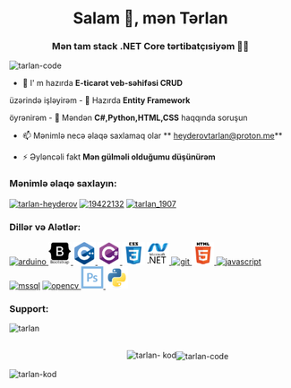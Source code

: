 <h1 align="center">Salam 👋, mən Tərlan</h1>
<h3 align="center">Mən tam stack .NET Core tərtibatçısiyəm 👨‍💻</h3>

<p align=" left"> <img src="https://komarev.com/ghpvc/?username=tarlan-code&label=Profile%20views&color=0e75b6&style=flat" alt="tarlan-code" /> </p>

- 🔭 I' m hazırda **E-ticarət veb-səhifəsi CRUD**

üzərində işləyirəm - 🌱 Hazırda **Entity Framework**

öyrənirəm - 💬 Məndən **C#,Python,HTML,CSS** haqqında soruşun

- 📫 Mənimlə necə əlaqə saxlamaq olar ** heyderovtarlan@proton.me**

- ⚡ Əyləncəli fakt **Mən gülməli olduğumu düşünürəm**

<h3 align="left">Mənimlə əlaqə saxlayın:</h3>
<p align="left">
<a href="https://linkedin.com/in/tarlan-heyderov" target="blank"><img align="center" src="https://raw.githubusercontent.com/rahuldkjain/github-profile -readme-generator/master/src/images/icons/Social/linked-in-alt.svg" alt="tarlan-heyderov" height="30" width="40" /></a>
<a href= "https://stackoverflow.com/users/19422132" target="blank"><img align="center" src="https://raw.githubusercontent.com/rahuldkjain/github-profile-readme-generator/master /src/images/icons/Social/stack-overflow.svg" alt="19422132" height="30" width="40" /></a>
<a href="https://www.hackerrank.com /tarlan_1907" target="blank"><img align="center"src="https://raw.githubusercontent.com/rahuldkjain/github-profile-readme-generator/master/src/images/icons/Social/hackerrank.svg" alt="tarlan_1907" height="30" eni="" 40" /></a>
</p>

<h3 align="left">Dillər və Alətlər:</h3>
<p align="left"> <a href="https://www.arduino.cc/" target="_blank" rel="noreferrer"> <img src="https://cdn.worldvectorlogo.com/ logos/arduino-1.svg" alt="arduino" width="40" height="40"/> </a> <a href="https://getbootstrap.com" target="_blank" rel=" noreferrer"> <img src="https://raw.githubusercontent.com/devicons/devicon/master/icons/bootstrap/bootstrap-plain-wordmark.svg" alt="bootstrap" width="40" height="40" "/> </a> <a href="https://www.w3schools.com/cpp/" target="_blank" rel="noreferrer"> <img src="https://raw.githubusercontent.com/devicons/devicon/master/icons/cplusplus/cplusplus-original.svg" alt="cplusplus" width="40" height="40"/> </a> <a href="https:// www.w3schools.com/cs/" target="_blank" rel="noreferrer"> <img src="https://raw.githubusercontent.com/devicons/devicon/master/icons/csharp/csharp-original.svg " alt="csharp" width="40" height="40"/> </a> <a href="https://www.w3schools.com/css/" target="_blank" rel="noreferrer" > <img src="https://raw.githubusercontent.com/devicons/devicon/master/icons/css3/css3-original-wordmark.svg" alt="css3" width="40" height="40"/ ></a> <a href="https://dotnet.microsoft.com/" target="_blank" rel="noreferrer"> <img src="https://raw.githubusercontent.com/devicons/devicon/ master/icons/dot-net/dot-net-original-wordmark.svg" alt="dotnet" width="40" height="40"/> </a> <a href="https://git- scm.com/" target="_blank" rel="noreferrer"> <img src="https://www.vectorlogo.zone/logos/git-scm/git-scm-icon.svg" alt="git" width="40" height="40"/> </a> <a href="https://www.w3.org/html/" target="_blank" rel="noreferrer"> <img src=" https://raw.githubusercontent.com/devicons/devicon/master/icons/html5/html5-original-wordmark.svg" alt="html5" width="40" height="40"/> </a> <a href="https:// developer.mozilla.org/en-US/docs/Web/JavaScript" target="_blank" rel="noreferrer"> <img src="https://raw.githubusercontent.com/devicons/devicon/master/icons/ javascript/javascript-original.svg" alt="javascript" width="40" height="40"/> </a> <a href="https://www.microsoft.com/en-us/sql- server" target="_blank" rel="noreferrer"> <img src="https://www.svgrepo.com/show/303229/microsoft-sql-server-logo.svg" alt="mssql" eni="" 40" hündürlük="40"/></a> <a href="https://opencv.org/" target="_blank" rel="noreferrer"> <img src="https://www.vectorlogo.zone/logos/opencv/opencv- icon.svg" alt="opencv" width="40" height="40"/> </a> <a href="https://www.photoshop.com/en" target="_blank" rel=" noreferrer"> <img src="https://raw.githubusercontent.com/devicons/devicon/master/icons/photoshop/photoshop-line.svg" alt="photoshop" width="40" height="40"/ > </a> <a href="https://www.python.org" target="_blank" rel="noreferrer"> <img src="https://raw.githubusercontent.com/devicons/devicon/master/icons/python/python-original.svg" alt="python" width="40" height="40"/> </a> </p>

<h3 align="left">Support:</h3>
<p><a href="https://www.buymeacoffee.com/tarlan"> <img align="left" src="https://cdn.buymeacoffee.com/buttons/v2/default-yellow.png" height="50" width="210" alt="tarlan" /></a></p><br><br>

<p><img align="left" src="https://github-readme-stats.vercel.app/api/top-langs?username=tarlan-code&show_icons=true&locale=en&layout=compact" alt="tarlan- kod" /></p>

<p> <img align="center" src="https://github-readme-stats.vercel.app/api?username=tarlan-code&show_icons=true&locale=az" alt ="tarlan-code" /></p>

<p><img align="center" src="https://github-readme-streak-stats.herokuapp.com/?user=tarlan-code&" alt= "tarlan-kod" /></p>
